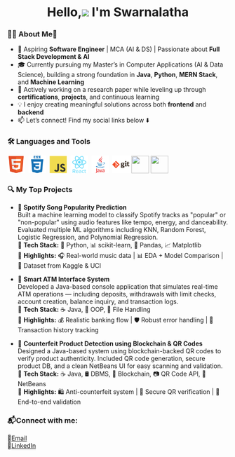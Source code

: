 <h1 align="center"> Hello,<img src="https://media.giphy.com/media/hvRJCLFzcasrR4ia7z/giphy.gif" width="30px"/> I'm Swarnalatha </h1>

### :woman_technologist: About Me🚀 

- 💼 Aspiring **Software Engineer** | MCA (AI & DS) | Passionate about **Full Stack Development & AI**  
- 🎓 Currently pursuing my Master’s in Computer Applications (AI & Data Science), building a strong foundation in **Java**, **Python**, **MERN Stack**, and **Machine Learning**  
- 🧠 Actively working on a research paper while leveling up through **certifications**, **projects**, and continuous learning  
- 💡 I enjoy creating meaningful solutions across both **frontend** and **backend**  
- 📫 Let’s connect! Find my social links below ⬇️


  

### :hammer_and_wrench: Languages and Tools 
<div>
  <img src="https://github.com/devicons/devicon/blob/master/icons/html5/html5-original.svg" title="HTML5" alt="HTML" width="40" height="40"/>&nbsp;
  <img src="https://github.com/devicons/devicon/blob/master/icons/css3/css3-plain-wordmark.svg"  title="CSS3" alt="CSS" width="40" height="40"/>&nbsp;
  <img src="https://github.com/devicons/devicon/blob/master/icons/javascript/javascript-original.svg" title="JavaScript" alt="JavaScript" width="40" height="40"/>&nbsp;
  <img src="https://github.com/devicons/devicon/blob/master/icons/react/react-original-wordmark.svg" title="React" alt="React" width="40" height="40"/>&nbsp;
  <img src="https://github.com/devicons/devicon/blob/master/icons/java/java-original-wordmark.svg" title="Java" alt="Java" width="40" height="40"/>&nbsp;
  <img src="https://github.com/devicons/devicon/blob/master/icons/git/git-original-wordmark.svg" title="Git" **alt="Git" width="40" height="40"/>
  <img height="40" width="40" src="https://img.icons8.com/color/48/000000/mongodb.png"/>
  <img height="40" width="40" src="https://img.icons8.com/color/48/000000/nodejs.png"/> 
</div>  

### 🔍 My Top Projects

- 🎵 **Spotify Song Popularity Prediction**  
  Built a machine learning model to classify Spotify tracks as "popular" or "non-popular" using audio features like tempo, energy, and danceability. Evaluated multiple ML algorithms including KNN, Random Forest, Logistic Regression, and Polynomial Regression.  
  🔧 **Tech Stack:** 🐍 Python, 📊 scikit-learn, 🧹 Pandas, 📈 Matplotlib  
  🌟 **Highlights:** 🎧 Real-world music data | 📊 EDA + Model Comparison | 📂 Dataset from Kaggle & UCI

- 🏦 **Smart ATM Interface System**  
  Developed a Java-based console application that simulates real-time ATM operations — including deposits, withdrawals with limit checks, account creation, balance inquiry, and transaction logs.  
  🔧 **Tech Stack:** ☕ Java, 🧱 OOP, 📁 File Handling  
  🌟 **Highlights:** 💰 Realistic banking flow | 🛡️ Robust error handling | 📜 Transaction history tracking

- 🔗 **Counterfeit Product Detection using Blockchain & QR Codes**  
  Designed a Java-based system using blockchain-backed QR codes to verify product authenticity. Included QR code generation, secure product DB, and a clean NetBeans UI for easy scanning and validation.  
  🔧 **Tech Stack:** ☕ Java, 🛢️ DBMS, 🔐 Blockchain, 📷 QR Code API, 🧰 NetBeans  
  🌟 **Highlights:** 🛍️ Anti-counterfeit system | 📲 Secure QR verification | 🧪 End-to-end validation


### 📬Connect with me:
📧[Email]([swarna082002@gmail.com])  
🔗[LinkedIn]((https://www.linkedin.com/in/swarna23/))




